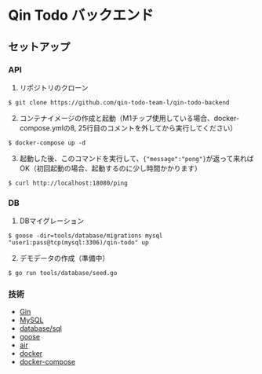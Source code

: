 # Qin Todo バックエンド

## セットアップ
### API
1. リポジトリのクローン
```
$ git clone https://github.com/qin-todo-team-l/qin-todo-backend
```
2. コンテナイメージの作成と起動（M1チップ使用している場合、docker-compose.ymlの8, 25行目のコメントを外してから実行してください）
```
$ docker-compose up -d
```
3. 起動した後、このコマンドを実行して、`{"message":"pong"}`が返って来ればOK（初回起動の場合、起動するのに少し時間かかります）
```
$ curl http://localhost:18080/ping
```

### DB
1. DBマイグレーション
```
$ goose -dir=tools/database/migrations mysql "user1:pass@tcp(mysql:3306)/qin-todo" up
```
2. デモデータの作成（準備中）
```
$ go run tools/database/seed.go
```

### 技術
- [Gin](https://github.com/gin-gonic/gin)
- [MySQL](https://www.mysql.com/jp/)
- [database/sql](https://pkg.go.dev/database/sql)
- [goose](https://github.com/pressly/goose)
- [air](https://github.com/cosmtrek/air)
- [docker](https://www.docker.com/)
- [docker-compose](https://docs.docker.com/compose/)
